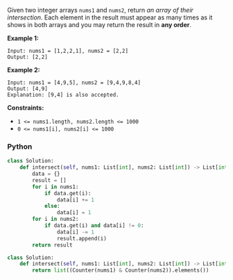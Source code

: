 Given two integer arrays  `nums1`  and  `nums2`, return  _an array of their intersection_. Each element in the result must appear as many times as it shows in both arrays and you may return the result in  **any order**.

**Example 1:**
```
Input: nums1 = [1,2,2,1], nums2 = [2,2]
Output: [2,2]
```

**Example 2:**
```
Input: nums1 = [4,9,5], nums2 = [9,4,9,8,4]
Output: [4,9]
Explanation: [9,4] is also accepted.
```

**Constraints:**
-   `1 <= nums1.length, nums2.length <= 1000`
-   `0 <= nums1[i], nums2[i] <= 1000`


### Python
```python
class Solution:
    def intersect(self, nums1: List[int], nums2: List[int]) -> List[int]:
        data = {}
        result = []
        for i in nums1:
            if data.get(i):
                data[i] += 1
            else:
                data[i] = 1
        for i in nums2:
            if data.get(i) and data[i] != 0:
                data[i] -= 1
                result.append(i)
        return result
```

```py
class Solution:
    def intersect(self, nums1: List[int], nums2: List[int]) -> List[int]:
        return list((Counter(nums1) & Counter(nums2)).elements())
```